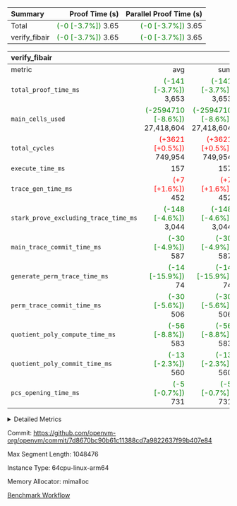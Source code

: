 | Summary | Proof Time (s) | Parallel Proof Time (s) |
|:---|---:|---:|
| Total | <span style='color: green'>(-0 [-3.7%])</span> 3.65 | <span style='color: green'>(-0 [-3.7%])</span> 3.65 |
| verify_fibair | <span style='color: green'>(-0 [-3.7%])</span> 3.65 | <span style='color: green'>(-0 [-3.7%])</span> 3.65 |


| verify_fibair |||||
|:---|---:|---:|---:|---:|
|metric|avg|sum|max|min|
| `total_proof_time_ms ` | <span style='color: green'>(-141 [-3.7%])</span> 3,653 | <span style='color: green'>(-141 [-3.7%])</span> 3,653 | <span style='color: green'>(-141 [-3.7%])</span> 3,653 | <span style='color: green'>(-141 [-3.7%])</span> 3,653 |
| `main_cells_used     ` | <span style='color: green'>(-2594710 [-8.6%])</span> 27,418,604 | <span style='color: green'>(-2594710 [-8.6%])</span> 27,418,604 | <span style='color: green'>(-2594710 [-8.6%])</span> 27,418,604 | <span style='color: green'>(-2594710 [-8.6%])</span> 27,418,604 |
| `total_cycles        ` | <span style='color: red'>(+3621 [+0.5%])</span> 749,954 | <span style='color: red'>(+3621 [+0.5%])</span> 749,954 | <span style='color: red'>(+3621 [+0.5%])</span> 749,954 | <span style='color: red'>(+3621 [+0.5%])</span> 749,954 |
| `execute_time_ms     ` |  157 |  157 |  157 |  157 |
| `trace_gen_time_ms   ` | <span style='color: red'>(+7 [+1.6%])</span> 452 | <span style='color: red'>(+7 [+1.6%])</span> 452 | <span style='color: red'>(+7 [+1.6%])</span> 452 | <span style='color: red'>(+7 [+1.6%])</span> 452 |
| `stark_prove_excluding_trace_time_ms` | <span style='color: green'>(-148 [-4.6%])</span> 3,044 | <span style='color: green'>(-148 [-4.6%])</span> 3,044 | <span style='color: green'>(-148 [-4.6%])</span> 3,044 | <span style='color: green'>(-148 [-4.6%])</span> 3,044 |
| `main_trace_commit_time_ms` | <span style='color: green'>(-30 [-4.9%])</span> 587 | <span style='color: green'>(-30 [-4.9%])</span> 587 | <span style='color: green'>(-30 [-4.9%])</span> 587 | <span style='color: green'>(-30 [-4.9%])</span> 587 |
| `generate_perm_trace_time_ms` | <span style='color: green'>(-14 [-15.9%])</span> 74 | <span style='color: green'>(-14 [-15.9%])</span> 74 | <span style='color: green'>(-14 [-15.9%])</span> 74 | <span style='color: green'>(-14 [-15.9%])</span> 74 |
| `perm_trace_commit_time_ms` | <span style='color: green'>(-30 [-5.6%])</span> 506 | <span style='color: green'>(-30 [-5.6%])</span> 506 | <span style='color: green'>(-30 [-5.6%])</span> 506 | <span style='color: green'>(-30 [-5.6%])</span> 506 |
| `quotient_poly_compute_time_ms` | <span style='color: green'>(-56 [-8.8%])</span> 583 | <span style='color: green'>(-56 [-8.8%])</span> 583 | <span style='color: green'>(-56 [-8.8%])</span> 583 | <span style='color: green'>(-56 [-8.8%])</span> 583 |
| `quotient_poly_commit_time_ms` | <span style='color: green'>(-13 [-2.3%])</span> 560 | <span style='color: green'>(-13 [-2.3%])</span> 560 | <span style='color: green'>(-13 [-2.3%])</span> 560 | <span style='color: green'>(-13 [-2.3%])</span> 560 |
| `pcs_opening_time_ms ` | <span style='color: green'>(-5 [-0.7%])</span> 731 | <span style='color: green'>(-5 [-0.7%])</span> 731 | <span style='color: green'>(-5 [-0.7%])</span> 731 | <span style='color: green'>(-5 [-0.7%])</span> 731 |



<details>
<summary>Detailed Metrics</summary>

|  | verify_program_compile_ms | total_cells | stark_prove_excluding_trace_time_ms | quotient_poly_compute_time_ms | quotient_poly_commit_time_ms | perm_trace_commit_time_ms | pcs_opening_time_ms | main_trace_commit_time_ms |
| --- | --- | --- | --- | --- | --- | --- | --- |
|  | 4 | 65,536 | 67 | 3 | 13 | 0 | 34 | 15 | 

| air_name | rows | quotient_deg | main_cols | interactions | constraints | cells |
| --- | --- | --- | --- | --- | --- | --- |
| AccessAdapterAir<2> |  | 4 |  | 5 | 12 |  | 
| AccessAdapterAir<4> |  | 4 |  | 5 | 12 |  | 
| AccessAdapterAir<8> |  | 4 |  | 5 | 12 |  | 
| FibonacciAir | 32,768 | 1 | 2 |  | 5 | 65,536 | 
| FriReducedOpeningAir |  | 4 |  | 35 | 59 |  | 
| NativePoseidon2Air<BabyBearParameters>, 1> |  | 4 |  | 31 | 302 |  | 
| PhantomAir |  | 4 |  | 3 | 4 |  | 
| ProgramAir |  | 1 |  | 1 | 4 |  | 
| VariableRangeCheckerAir |  | 1 |  | 1 | 4 |  | 
| VmAirWrapper<BranchNativeAdapterAir, BranchEqualCoreAir<1> |  | 2 |  | 11 | 23 |  | 
| VmAirWrapper<JalNativeAdapterAir, JalCoreAir> |  | 4 |  | 7 | 6 |  | 
| VmAirWrapper<NativeAdapterAir<2, 0>, PublicValuesCoreAir> |  | 4 |  | 11 | 22 |  | 
| VmAirWrapper<NativeAdapterAir<2, 1>, FieldArithmeticCoreAir> |  | 4 |  | 15 | 23 |  | 
| VmAirWrapper<NativeLoadStoreAdapterAir<1>, NativeLoadStoreCoreAir<1> |  | 4 |  | 15 | 24 |  | 
| VmAirWrapper<NativeVectorizedAdapterAir<4>, FieldExtensionCoreAir> |  | 4 |  | 15 | 23 |  | 
| VmConnectorAir |  | 4 |  | 3 | 8 |  | 
| VolatileBoundaryAir |  | 4 |  | 4 | 16 |  | 

| group | trace_gen_time_ms | total_proof_time_ms | total_cycles | total_cells | stark_prove_excluding_trace_time_ms | quotient_poly_compute_time_ms | quotient_poly_commit_time_ms | perm_trace_commit_time_ms | pcs_opening_time_ms | main_trace_commit_time_ms | main_cells_used | generate_perm_trace_time_ms | execute_time_ms |
| --- | --- | --- | --- | --- | --- | --- | --- | --- | --- | --- | --- | --- | --- |
| verify_fibair | 452 | 3,653 | 749,954 | 82,499,608 | 3,044 | 583 | 560 | 506 | 731 | 587 | 27,418,604 | 74 | 157 | 

| group | air_name | rows | prep_cols | perm_cols | main_cols | cells |
| --- | --- | --- | --- | --- | --- | --- |
| verify_fibair | AccessAdapterAir<2> | 131,072 |  | 16 | 11 | 3,538,944 | 
| verify_fibair | AccessAdapterAir<4> | 65,536 |  | 16 | 13 | 1,900,544 | 
| verify_fibair | AccessAdapterAir<8> | 32,768 |  | 16 | 17 | 1,081,344 | 
| verify_fibair | FriReducedOpeningAir | 512 |  | 76 | 64 | 71,680 | 
| verify_fibair | NativePoseidon2Air<BabyBearParameters>, 1> | 8,192 |  | 36 | 348 | 3,145,728 | 
| verify_fibair | PhantomAir | 16,384 |  | 8 | 6 | 229,376 | 
| verify_fibair | ProgramAir | 8,192 |  | 8 | 10 | 147,456 | 
| verify_fibair | VariableRangeCheckerAir | 262,144 | 2 | 8 | 1 | 2,359,296 | 
| verify_fibair | VmAirWrapper<BranchNativeAdapterAir, BranchEqualCoreAir<1> | 262,144 |  | 28 | 23 | 13,369,344 | 
| verify_fibair | VmAirWrapper<JalNativeAdapterAir, JalCoreAir> | 32,768 |  | 12 | 10 | 720,896 | 
| verify_fibair | VmAirWrapper<NativeAdapterAir<2, 1>, FieldArithmeticCoreAir> | 524,288 |  | 20 | 30 | 26,214,400 | 
| verify_fibair | VmAirWrapper<NativeLoadStoreAdapterAir<1>, NativeLoadStoreCoreAir<1> | 524,288 |  | 20 | 31 | 26,738,688 | 
| verify_fibair | VmAirWrapper<NativeVectorizedAdapterAir<4>, FieldExtensionCoreAir> | 8,192 |  | 20 | 40 | 491,520 | 
| verify_fibair | VmConnectorAir | 2 | 1 | 8 | 4 | 24 | 
| verify_fibair | VolatileBoundaryAir | 131,072 |  | 8 | 11 | 2,490,368 | 

</details>


Commit: https://github.com/openvm-org/openvm/commit/7d8670bc90b61c11388cd7a9822637f99b407e84

Max Segment Length: 1048476

Instance Type: 64cpu-linux-arm64

Memory Allocator: mimalloc

[Benchmark Workflow](https://github.com/openvm-org/openvm/actions/runs/12705228456)
